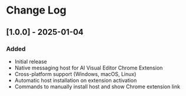 # Change Log

## [1.0.0] - 2025-01-04

### Added
- Initial release
- Native messaging host for AI Visual Editor Chrome Extension
- Cross-platform support (Windows, macOS, Linux)
- Automatic host installation on extension activation
- Commands to manually install host and show Chrome extension link

